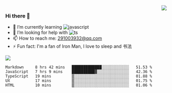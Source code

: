<img align='right' src='https://github-readme-stats.vercel.app/api?username=niaogege&show_icons=true&theme=radical'/>

### Hi there 👋

- 🌱 I’m currently learning ![javascript](https://img.shields.io/badge/javacript-learn-orange)
- 🤔 I’m looking for help with ![ts](https://img.shields.io/badge/ts-learn-yellow)
- 📫 How to reach me: 291003932@qq.com
- ⚡ Fun fact:  I'm a fan of Iron Man, I love to sleep and 书法

![](https://github-readme-stats.vercel.app/api/top-langs/?username=niaogege&layout=compact)

<!--START_SECTION:waka-->
```text
Markdown     8 hrs 42 mins   █████████████░░░░░░░░░░░░   51.53 % 
JavaScript   7 hrs 9 mins    ██████████▓░░░░░░░░░░░░░░   42.36 % 
TypeScript   19 mins         ▒░░░░░░░░░░░░░░░░░░░░░░░░   01.88 % 
UX           17 mins         ▒░░░░░░░░░░░░░░░░░░░░░░░░   01.75 % 
HTML         10 mins         ▒░░░░░░░░░░░░░░░░░░░░░░░░   01.06 % 
```
<!--END_SECTION:waka-->
